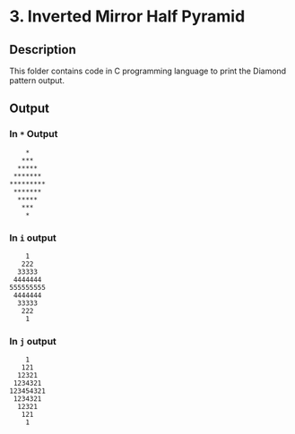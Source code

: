 # 3. Inverted Mirror Half Pyramid

## Description

This folder contains code in C programming language to print the Diamond pattern output.

## Output

### In `*` Output

```
    *
   ***
  *****
 *******
*********
 *******
  *****
   ***
    *
```

### In `i` output

```
    1
   222
  33333
 4444444
555555555
 4444444
  33333
   222
    1
```

### In `j` output

```
    1
   121
  12321
 1234321
123454321
 1234321
  12321
   121
    1
```
